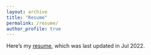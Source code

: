 ```yaml
---
layout: archive
title: "Resume"
permalink: /resume/
author_profile: true
---
```


Here’s my [resume](../MyOwnPdf/Kuo.pdf), which was last updated in Jul 2022.
